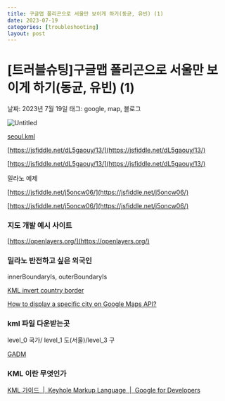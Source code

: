 ```yaml
---
title: 구글맵 폴리곤으로 서울만 보이게 하기(동균, 유빈) (1)
date: 2023-07-19
categories: [troubleshooting]
layout: post
---
```


# [트러블슈팅]구글맵 폴리곤으로 서울만 보이게 하기(동균, 유빈) (1)

날짜: 2023년 7월 19일
태그: google, map, 블로그

![Untitled](%5B%E1%84%90%E1%85%B3%E1%84%85%E1%85%A5%E1%84%87%E1%85%B3%E1%86%AF%E1%84%89%E1%85%B2%E1%84%90%E1%85%B5%E1%86%BC%5D%E1%84%80%E1%85%AE%E1%84%80%E1%85%B3%E1%86%AF%E1%84%86%E1%85%A2%E1%86%B8%20%E1%84%91%E1%85%A9%E1%86%AF%E1%84%85%E1%85%B5%E1%84%80%E1%85%A9%E1%86%AB%E1%84%8B%E1%85%B3%E1%84%85%E1%85%A9%20%E1%84%89%E1%85%A5%E1%84%8B%E1%85%AE%E1%86%AF%E1%84%86%E1%85%A1%E1%86%AB%20%E1%84%87%E1%85%A9%E1%84%8B%E1%85%B5%E1%84%80%20f43cd3fa4ef84634bdafdb70415c3217/Untitled.png)

[seoul.kml](%5B%E1%84%90%E1%85%B3%E1%84%85%E1%85%A5%E1%84%87%E1%85%B3%E1%86%AF%E1%84%89%E1%85%B2%E1%84%90%E1%85%B5%E1%86%BC%5D%E1%84%80%E1%85%AE%E1%84%80%E1%85%B3%E1%86%AF%E1%84%86%E1%85%A2%E1%86%B8%20%E1%84%91%E1%85%A9%E1%86%AF%E1%84%85%E1%85%B5%E1%84%80%E1%85%A9%E1%86%AB%E1%84%8B%E1%85%B3%E1%84%85%E1%85%A9%20%E1%84%89%E1%85%A5%E1%84%8B%E1%85%AE%E1%86%AF%E1%84%86%E1%85%A1%E1%86%AB%20%E1%84%87%E1%85%A9%E1%84%8B%E1%85%B5%E1%84%80%20f43cd3fa4ef84634bdafdb70415c3217/seoul.kml)

[https://jsfiddle.net/dL5gaouy/13/](https://jsfiddle.net/dL5gaouy/13/)

[https://jsfiddle.net/dL5gaouy/13/](https://jsfiddle.net/dL5gaouy/13/)

밀라노 예제

[https://jsfiddle.net/j5oncw06/](https://jsfiddle.net/j5oncw06/)

[https://jsfiddle.net/j5oncw06/](https://jsfiddle.net/j5oncw06/)

### 지도 개발 예시 사이트

[https://openlayers.org/](https://openlayers.org/)

### 밀라노 반전하고 싶은 외국인

innerBoundaryIs, outerBoundaryIs

[KML invert country border](https://stackoverflow.com/questions/35242944/kml-invert-country-border)

[How to display a specific city on Google Maps API?](https://stackoverflow.com/questions/54637798/how-to-display-a-specific-city-on-google-maps-api)

### kml 파일 다운받는곳

level_0 국가/ level_1 도(서울)/level_3 구

[GADM](https://gadm.org/download_country.html)

### KML 이란 무엇인가

[KML 가이드  |  Keyhole Markup Language  |  Google for Developers](https://developers.google.com/kml/documentation/kml_tut?hl=ko)
